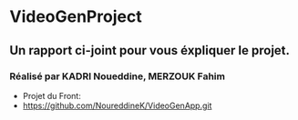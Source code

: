 # VideoGenProject

## Un rapport ci-joint pour vous éxpliquer le projet.

### Réalisé par KADRI Noueddine, MERZOUK Fahim

* Projet du Front:
* https://github.com/NoureddineK/VideoGenApp.git
